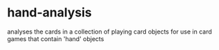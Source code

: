 # hand-analysis
analyses the cards in a collection of playing card objects for use in card games that contain 'hand' objects
